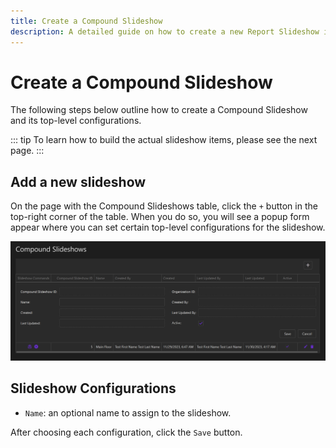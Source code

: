 ```yaml
---
title: Create a Compound Slideshow
description: A detailed guide on how to create a new Report Slideshow in Displagent.
---
```


# Create a Compound Slideshow

The following steps below outline how to create a Compound Slideshow and its top-level configurations. 

::: tip
To learn how to build the actual slideshow items, please see the next page.
:::

## Add a new slideshow

On the page with the Compound Slideshows table, click the `+` button in the top-right corner of the table. When you do so, you will see a popup form appear where you can set certain top-level configurations for the slideshow.

<p align="center">
  <img src="./new-compound-slideshow-popup-form.png" />
</p>

## Slideshow Configurations

* `Name`: an optional name to assign to the slideshow.

After choosing each configuration, click the `Save` button.